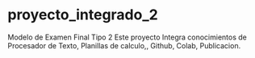 # proyecto_integrado_2
Modelo de Examen Final Tipo 2 Este proyecto Integra conocimientos de Procesador de Texto, Planillas de calculo,, Github, Colab, Publicacion.
